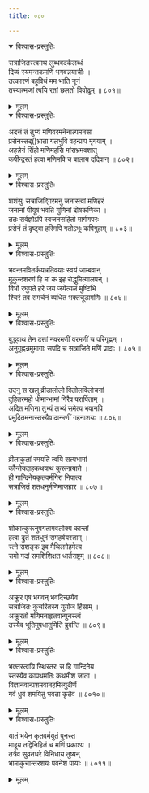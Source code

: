 ```yaml
---
title: ०८०

---
```

<div class="audioEmbed"  caption="सीतालक्ष्मी-वाचनम्" src="https://archive.org/download/nArAyaNIyam-shlokawise-audio/080/080_01.mp3"></div>
<details open><summary>विश्वास-प्रस्तुतिः</summary>

सत्राजितस्त्वमथ लुब्धवदर्कलब्धं  
दिव्यं स्यमन्तकमणिं भगवन्नयाचीः ।  
तत्कारणं बहुविधं मम भाति नूनं  
तस्यात्मजां त्वयि रतां छलतो विवोढुम् ॥ ८०१॥
</details>
<details><summary>मूलम्</summary>

सत्राजितस्त्वमथ लुब्धवदर्कलब्धं  
दिव्यं स्यमन्तकमणिं भगवन्नयाचीः ।  
तत्कारणं बहुविधं मम भाति नूनं  
तस्यात्मजां त्वयि रतां छलतो विवोढुम् ॥ ८०१॥
</details>



<div class="audioEmbed"  caption="सीतालक्ष्मी-वाचनम्" src="https://archive.org/download/nArAyaNIyam-shlokawise-audio/080/080_02.mp3"></div>
<details open><summary>विश्वास-प्रस्तुतिः</summary>

अदत्तं तं तुभ्यं मणिवरमनेनाल्पमनसा  
प्रसेनस्तद्()भ्राता गलभुवि वहन्प्राप मृगयाम् ।  
अहन्नेनं सिंहो मणिमहसि मांसभ्रमवशात्  
कपीन्द्रस्तं हत्वा मणिमपि च बालाय ददिवान् ॥ ८०२॥
</details>
<details><summary>मूलम्</summary>

अदत्तं तं तुभ्यं मणिवरमनेनाल्पमनसा  
प्रसेनस्तद्()भ्राता गलभुवि वहन्प्राप मृगयाम् ।  
अहन्नेनं सिंहो मणिमहसि मांसभ्रमवशात्  
कपीन्द्रस्तं हत्वा मणिमपि च बालाय ददिवान् ॥ ८०२॥
</details>



<div class="audioEmbed"  caption="सीतालक्ष्मी-वाचनम्" src="https://archive.org/download/nArAyaNIyam-shlokawise-audio/080/080_03.mp3"></div>
<details open><summary>विश्वास-प्रस्तुतिः</summary>

शशंसुः सत्राजिद्गिरमनु जनास्त्वां मणिहरं  
जनानां पीयूषं भवति गुणिनां दोषकणिका ।  
ततः सर्वज्ञोऽपि स्वजनसहितो मार्गणपरः  
प्रसेनं तं दृष्ट्वा हरिमपि गतोऽभूः कपिगुहाम् ॥ ८०३॥
</details>
<details><summary>मूलम्</summary>

शशंसुः सत्राजिद्गिरमनु जनास्त्वां मणिहरं  
जनानां पीयूषं भवति गुणिनां दोषकणिका ।  
ततः सर्वज्ञोऽपि स्वजनसहितो मार्गणपरः  
प्रसेनं तं दृष्ट्वा हरिमपि गतोऽभूः कपिगुहाम् ॥ ८०३॥
</details>



<div class="audioEmbed"  caption="सीतालक्ष्मी-वाचनम्" src="https://archive.org/download/nArAyaNIyam-shlokawise-audio/080/080_04.mp3"></div>
<details open><summary>विश्वास-प्रस्तुतिः</summary>

भवन्तमवितर्कयन्नतिवयाः स्वयं जाम्बवान्  
मुकुन्दशरणं हि मां क इह रोद्धुमित्यालपन् ।  
विभो रघुपते हरे जय जयेत्यलं मुष्टिभि  
श्चिरं तव समर्चनं व्यधित भक्तचूडामणिः ॥ ८०४॥
</details>
<details><summary>मूलम्</summary>

भवन्तमवितर्कयन्नतिवयाः स्वयं जाम्बवान्  
मुकुन्दशरणं हि मां क इह रोद्धुमित्यालपन् ।  
विभो रघुपते हरे जय जयेत्यलं मुष्टिभि  
श्चिरं तव समर्चनं व्यधित भक्तचूडामणिः ॥ ८०४॥
</details>



<div class="audioEmbed"  caption="सीतालक्ष्मी-वाचनम्" src="https://archive.org/download/nArAyaNIyam-shlokawise-audio/080/080_05.mp3"></div>
<details open><summary>विश्वास-प्रस्तुतिः</summary>

बुद्ध्वाथ तेन दत्तां नवरमणीं वरमणीं च परिगृह्णन् ।  
अनुगृह्णन्नमुमागाः सपदि च सत्राजिते मणिं प्रादाः ॥ ८०५॥
</details>
<details><summary>मूलम्</summary>

बुद्ध्वाथ तेन दत्तां नवरमणीं वरमणीं च परिगृह्णन् ।  
अनुगृह्णन्नमुमागाः सपदि च सत्राजिते मणिं प्रादाः ॥ ८०५॥
</details>



<div class="audioEmbed"  caption="सीतालक्ष्मी-वाचनम्" src="https://archive.org/download/nArAyaNIyam-shlokawise-audio/080/080_06.mp3"></div>
<details open><summary>विश्वास-प्रस्तुतिः</summary>

तदनु स खलु व्रीडालोलो विलोलविलोचनां  
दुहितरमहो धीमान्भामां गिरैव परार्पिताम् ।  
अदित मणिना तुभ्यं लभ्यं समेत्य भवानपि  
प्रमुदितमनास्तस्यैवादान्मणीं गहनाशयः ॥ ८०६॥
</details>
<details><summary>मूलम्</summary>

तदनु स खलु व्रीडालोलो विलोलविलोचनां  
दुहितरमहो धीमान्भामां गिरैव परार्पिताम् ।  
अदित मणिना तुभ्यं लभ्यं समेत्य भवानपि  
प्रमुदितमनास्तस्यैवादान्मणीं गहनाशयः ॥ ८०६॥
</details>



<div class="audioEmbed"  caption="सीतालक्ष्मी-वाचनम्" src="https://archive.org/download/nArAyaNIyam-shlokawise-audio/080/080_07.mp3"></div>
<details open><summary>विश्वास-प्रस्तुतिः</summary>

व्रीलाकुलां रमयति त्वयि सत्यभामां  
कौन्तेयदाहकथयाथ कुरून्प्रयाते ।  
ही गान्दिनेयकृतवर्मगिरा निपात्य  
सत्राजितं शतधनुर्मणिमाजहार ॥ ८०७॥
</details>
<details><summary>मूलम्</summary>

व्रीलाकुलां रमयति त्वयि सत्यभामां  
कौन्तेयदाहकथयाथ कुरून्प्रयाते ।  
ही गान्दिनेयकृतवर्मगिरा निपात्य  
सत्राजितं शतधनुर्मणिमाजहार ॥ ८०७॥
</details>



<div class="audioEmbed"  caption="सीतालक्ष्मी-वाचनम्" src="https://archive.org/download/nArAyaNIyam-shlokawise-audio/080/080_08.mp3"></div>
<details open><summary>विश्वास-प्रस्तुतिः</summary>

शोकात्कुरूनुपगतामवलोक्य कान्तां  
हत्वा द्रुतं शतधुनं समहर्षयस्ताम् ।  
रत्ने सशङ्क इव मैथिलगेहमेत्य  
रामो गदां समशिशिक्षत धार्तराष्ट्रम् ॥ ८०८॥
</details>
<details><summary>मूलम्</summary>

शोकात्कुरूनुपगतामवलोक्य कान्तां  
हत्वा द्रुतं शतधुनं समहर्षयस्ताम् ।  
रत्ने सशङ्क इव मैथिलगेहमेत्य  
रामो गदां समशिशिक्षत धार्तराष्ट्रम् ॥ ८०८॥
</details>



<div class="audioEmbed"  caption="सीतालक्ष्मी-वाचनम्" src="https://archive.org/download/nArAyaNIyam-shlokawise-audio/080/080_09.mp3"></div>
<details open><summary>विश्वास-प्रस्तुतिः</summary>

अक्रूर एष भगवन् भवदिच्छयैव  
सत्राजितः कुचरितस्य युयोज हिंसाम् ।  
अक्रूरतो मणिमनाहृतवान्पुनस्त्वं  
तस्यैव भूतिमुपधातुमिति ब्रुवन्ति ॥ ८०९॥
</details>
<details><summary>मूलम्</summary>

अक्रूर एष भगवन् भवदिच्छयैव  
सत्राजितः कुचरितस्य युयोज हिंसाम् ।  
अक्रूरतो मणिमनाहृतवान्पुनस्त्वं  
तस्यैव भूतिमुपधातुमिति ब्रुवन्ति ॥ ८०९॥
</details>



<div class="audioEmbed"  caption="सीतालक्ष्मी-वाचनम्" src="https://archive.org/download/nArAyaNIyam-shlokawise-audio/080/080_10.mp3"></div>
<details open><summary>विश्वास-प्रस्तुतिः</summary>

भक्तस्त्वयि स्थिरतरः स हि गान्दिनेय  
स्तस्यैव कापथमतिः कथमीश जाता ।  
विज्ञानवान्प्रशमवानहमित्युदीर्णं  
गर्वं ध्रुवं शमयितुं भवता कृतैव ॥ ८०१०॥
</details>
<details><summary>मूलम्</summary>

भक्तस्त्वयि स्थिरतरः स हि गान्दिनेय  
स्तस्यैव कापथमतिः कथमीश जाता ।  
विज्ञानवान्प्रशमवानहमित्युदीर्णं  
गर्वं ध्रुवं शमयितुं भवता कृतैव ॥ ८०१०॥
</details>



<div class="audioEmbed"  caption="सीतालक्ष्मी-वाचनम्" src="https://archive.org/download/nArAyaNIyam-shlokawise-audio/080/080_11.mp3"></div>
<details open><summary>विश्वास-प्रस्तुतिः</summary>

यातं भयेन कृतवर्मयुतं पुनस्त  
माहूय तद्विनिहितं च मणिं प्रकाश्य ।  
तत्रैव सुव्रतधरे विनिधाय तुष्यन्  
भामाकुचान्तरशयः पवनेश पायाः ॥ ८०११॥
</details>
<details><summary>मूलम्</summary>

यातं भयेन कृतवर्मयुतं पुनस्त  
माहूय तद्विनिहितं च मणिं प्रकाश्य ।  
तत्रैव सुव्रतधरे विनिधाय तुष्यन्  
भामाकुचान्तरशयः पवनेश पायाः ॥ ८०११॥
</details>

